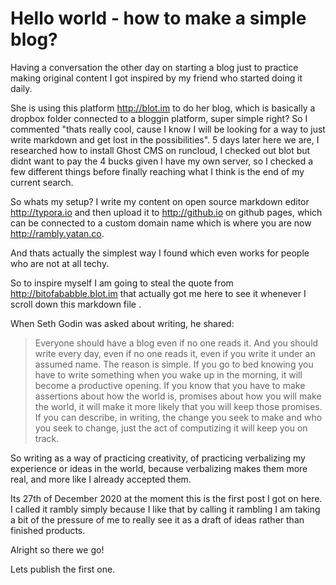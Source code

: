 # Hello world - how to make a simple blog?

Having a conversation the other day on starting a blog just to practice making original content I got inspired by my friend who started doing it daily.

She is using this platform http://blot.im to do her blog, which is basically a dropbox folder connected to a bloggin platform, super simple right? So I commented "thats really cool, cause I know I will be looking for a way to just write markdown and get lost in the possibilities". 5 days later here we are, I researched how to install Ghost CMS on runcloud, I checked out blot but didnt want to pay the 4 bucks given I have my own server, so I checked a few different things before finally reaching what I think is the end of my current search.

So whats my setup? I write my content on open source markdown editor http://typora.io and then upload it to http://github.io on github pages, which can be connected to a custom domain name which is where you are now http://rambly.yatan.co.

And thats actually the simplest way I found which even works for people who are not at all techy.

So to inspire myself I am going to steal the quote from http://bitofababble.blot.im that actually got me here to see it whenever I scroll down this markdown file .

When Seth Godin was asked about writing, he shared:

> Everyone should have a blog even if no one reads it. And you should  write every day, even if no one reads it, even if you write it under an  assumed name. The reason is simple. If you go to bed knowing you have to write something when you wake up in the morning, it will become a  productive opening. If you know that you have to make assertions about  how the world is, promises about how you will make the world, it will  make it more likely that you will keep those promises. If you can  describe, in writing, the change you seek to make and who you seek to  change, just the act of computizing it will keep you on track.



So writing as a way of practicing creativity, of practicing verbalizing my experience or ideas in the world, because verbalizing makes them more real, and more like I already accepted them.

Its 27th of December 2020 at the moment this is the first post I got on here. I called it rambly simply because I like that by calling it rambling I am taking a bit of the pressure of me to really see it as a draft of ideas rather than finished products.

Alright so there we go!

Lets publish the first one.
